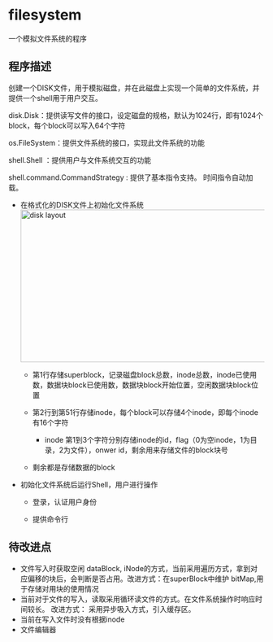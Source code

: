 # filesystem

一个模拟文件系统的程序

## 程序描述

创建一个DISK文件，用于模拟磁盘，并在此磁盘上实现一个简单的文件系统，并提供一个shell用于用户交互。

disk.Disk：提供读写文件的接口，设定磁盘的规格，默认为1024行，即有1024个block，每个block可以写入64个字符

os.FileSystem：提供文件系统的接口，实现此文件系统的功能

shell.Shell	：提供用户与文件系统交互的功能

shell.command.CommandStrategy : 提供了基本指令支持。 时间指令自动加载。



- 在格式化的DISK文件上初始化文件系统
	<img src="./pic/initial_smokeOS.png" width=500 height=300 alt="disk layout" />
	
	- 第1行存储superblock，记录磁盘block总数，inode总数，inode已使用数，数据块block已使用数，数据块block开始位置，空闲数据块block位置
	- 第2行到第51行存储inode，每个block可以存储4个inode，即每个inode有16个字符
		
		- inode 第1到3个字符分别存储inode的id，flag（0为空inode，1为目录，2为文件），onwer id，剩余用来存储文件的block块号

	- 剩余都是存储数据的block
	
	
- 初始化文件系统后运行Shell，用户进行操作

	- 登录，认证用户身份

	- 提供命令行

## 待改进点

- 文件写入时获取空闲 dataBlock, iNode的方式，当前采用遍历方式，拿到对应偏移的块后，会判断是否占用。改进方式：在superBlock中维护 bitMap,用于存储对用块的使用情况
- 当前对于文件的写入，读取采用循环读文件的方式。在文件系统操作时响应时间较长。 改进方式： 采用异步吸入方式，引入缓存区。
- 当前在写入文件时没有根据inode
- 文件编辑器